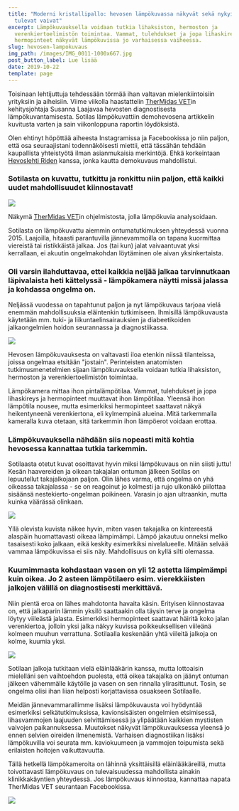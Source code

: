 ```yaml
---
title: "Moderni kristallipallo: hevosen lämpökuvassa näkyvät sekä nykyiset että
  tulevat vaivat"
excerpt: Lämpökuvauksella voidaan tutkia lihaksiston, hermoston ja
  verenkiertoelimistön toimintaa. Vammat, tulehdukset ja jopa lihaskireys ja
  hermopinteet näkyvät lämpökuvissa jo varhaisessa vaiheessa.
slug: hevosen-lampokuvaus
img_path: /images/IMG_0011-1000x667.jpg
post_button_label: Lue lisää
date: 2019-10-22
template: page
---
```

Toisinaan lehtijuttuja tehdessään törmää ihan valtavan mielenkiintoisiin yrityksiin ja aiheisiin. Viime viikolla haastattelin [TherMidas VET](https://www.thermidasvet.fi)in kehitysjohtaja Susanna Laajavaa hevosten diagnostisesta lämpökuvantamisesta. Sotilas lämpökuvattiin demohevosena artikkelin kuvitusta varten ja sain viikonloppuna raportin löydöksistä.

Olen ehtinyt höpöttää aiheesta Instagramissa ja Facebookissa jo niin paljon, että osa seuraajistani todennäköisesti miettii, että tässähän tehdään kaupallista yhteistyötä ilman asianmukaisia merkintöjä. Ehkä korkeintaan [Hevoslehti Riden](https://www.123ride.fi) kanssa, jonka kautta demokuvaus mahdollistui.

### Sotilasta on kuvattu, tutkittu ja ronkittu niin paljon, että kaikki uudet mahdollisuudet kiinnostavat!

![](/images/kuva8-1000x536.jpg)

Näkymä [TherMidas VET](https://www.thermidasvet.fi)in ohjelmistosta, jolla lämpökuvia analysoidaan.

Sotilasta on lämpökuvattu aiemmin ontumatutkimuksen yhteydessä vuonna 2015. Laajoilla, hitaasti parantuvilla jännevammoilla on tapana kuormittaa viereistä tai ristikkäistä jalkaa. Jos (tai kun) jalat vaivaantuvat yksi kerrallaan, ei akuutin ongelmakohdan löytäminen ole aivan yksinkertaista.

### Oli varsin ilahduttavaa, ettei kaikkia neljää jalkaa tarvinnutkaan läpivalaista heti kättelyssä - lämpökamera näytti missä jalassa ja kohdassa ongelma on.

Neljässä vuodessa on tapahtunut paljon ja nyt lämpökuvaus tarjoaa vielä enemmän mahdollisuuksia eläintenkin tutkimiseen. Ihmisillä lämpökuvausta käytetään mm. tuki- ja liikuntaelinsairauksien ja diabeetikoiden jalkaongelmien hoidon seurannassa ja diagnostiikassa.

![](/images/IMG_0011-1000x667.jpg)

Hevosen lämpökuvauksesta on valtavasti iloa etenkin niissä tilanteissa, joissa ongelmaa etsitään "jostain". Perinteisten anatomisten tutkimusmenetelmien sijaan lämpökuvauksella voidaan tutkia lihaksiston, hermoston ja verenkiertoelimistön toimintaa.

Lämpökamera mittaa ihon pintalämpötilaa. Vammat, tulehdukset ja jopa lihaskireys ja hermopinteet muuttavat ihon lämpötilaa. Yleensä ihon lämpötila nousee, mutta esimerkiksi hermopinteet saattavat näkyä heikentyneenä verenkiertona, eli kylmempinä alueina. Mitä tarkemmalla kameralla kuva otetaan, sitä tarkemmin ihon lämpöerot voidaan erottaa.

### Lämpökuvauksella nähdään siis nopeasti mitä kohtia hevosessa kannattaa tutkia tarkemmin.

Sotilaasta otetut kuvat osoittavat hyvin miksi lämpökuvaus on niin siisti juttu! Kesän haavereiden ja oikean takajalan ontuman jälkeen Sotilas on lepuutellut takajalkojaan paljon. Olin lähes varma, että ongelma on yhä oikeassa takajalassa - se on reagoinut jo kolmesti ja rujo ulkonäkö piilottaa sisäänsä nestekierto-ongelman poikineen. Varasin jo ajan ultraankin, mutta kuinka väärässä olinkaan.

![](/images/Nimetön-suunn.malli-8-1000x565.png)

Yllä olevista kuvista näkee hyvin, miten vasen takajalka on kintereestä alaspäin huomattavasti oikeaa lämpimämpi. Lämpö jakautuu onneksi melko tasaisesti koko jalkaan, eikä keskity esimerkiksi nivelalueelle. Mitään selvää vammaa lämpökuvissa ei siis näy. Mahdollisuus on kyllä silti olemassa.

### Kuumimmasta kohdastaan vasen on yli 12 astetta lämpimämpi kuin oikea. Jo 2 asteen lämpötilaero esim. vierekkäisten jalkojen välillä on diagnostisesti merkittävä.

Niin pientä eroa on lähes mahdotonta havaita käsin. Erityisen kiinnostavaa on, että jalkaparin lämmin yksilö saattaakin olla täysin terve ja ongelma löytyy viileästä jalasta. Esimerkiksi hermopinteet saattavat häiritä koko jalan verenkiertoa, jolloin yksi jalka näkyy kuvissa poikkeuksellisen viileänä kolmeen muuhun verrattuna. Sotilaalla keskenään yhtä viileitä jalkoja on kolme, kuumia yksi.

![](/images/IMG_0042-1000x667.jpg)

Sotilaan jalkoja tutkitaan vielä eläinlääkärin kanssa, mutta lottoaisin mielelläni sen vaihtoehdon puolesta, että oikea takajalka on jäänyt ontuman jälkeen vähemmälle käytölle ja vasen on sen rinnalla ylirasittunut. Tosin, se ongelma olisi ihan liian helposti korjattavissa osuakseen Sotilaalle.

Meidän jännevammarallimme lisäksi lämpökuvausta voi hyödyntää esimerkiksi selkätutkimuksissa, kavionsisäisten ongelmien etsimisessä, lihasvammojen laajuuden selvittämisessä ja ylipäätään kaikkien mystisten vaivojen paikannuksessa. Muutokset näkyvät lämpökuvauksessa yleensä jo ennen selvien oireiden ilmenemistä. Varhaisen diagnostiikan lisäksi lämpökuvilla voi seurata mm. kaviokuumeen ja vammojen toipumista sekä erilaisten hoitojen vaikuttavuutta.

Tällä hetkellä lämpökameroita on lähinnä yksittäisillä eläinlääkäreillä, mutta toivottavasti lämpökuvaus on tulevaisuudessa mahdollista ainakin klinikkakäyntien yhteydessä. Jos lämpökuvaus kiinnostaa, kannattaa napata TherMidas VET seurantaan Facebookissa.

![](/images/IMG_0032-1000x667.jpg)
